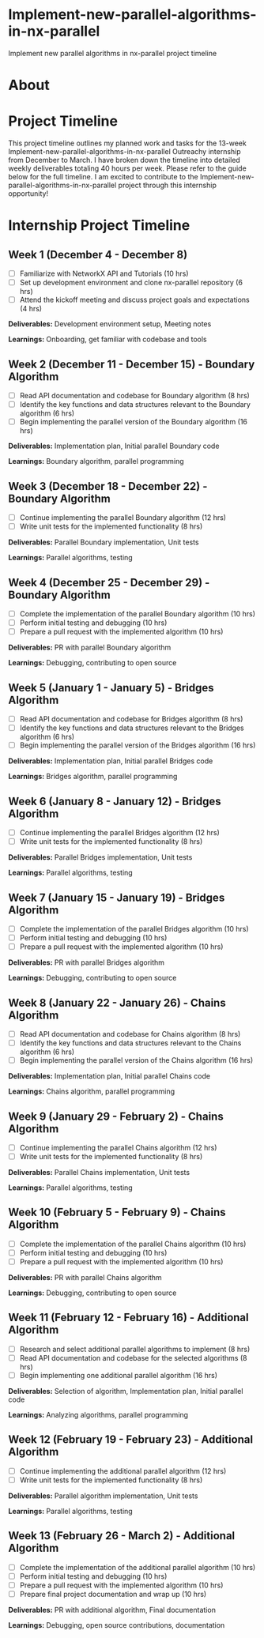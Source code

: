 # Implement-new-parallel-algorithms-in-nx-parallel
Implement new parallel algorithms in nx-parallel project timeline

# About

# Project Timeline

This project timeline outlines my planned work and tasks for the 13-week Implement-new-parallel-algorithms-in-nx-parallel Outreachy internship from December to March. I have broken down the timeline into detailed weekly deliverables totaling 40 hours per week. Please refer to the guide below for the full timeline. I am excited to contribute to the Implement-new-parallel-algorithms-in-nx-parallel project through this internship opportunity!

# Internship Project Timeline

## Week 1 (December 4 - December 8)  

- [ ] Familiarize with NetworkX API and Tutorials (10 hrs)
- [ ] Set up development environment and clone nx-parallel repository (6 hrs)
- [ ] Attend the kickoff meeting and discuss project goals and expectations (4 hrs)

**Deliverables:** Development environment setup, Meeting notes 

**Learnings:** Onboarding, get familiar with codebase and tools

## Week 2 (December 11 - December 15) - Boundary Algorithm

- [ ] Read API documentation and codebase for Boundary algorithm (8 hrs) 
- [ ] Identify the key functions and data structures relevant to the Boundary algorithm (6 hrs)
- [ ] Begin implementing the parallel version of the Boundary algorithm (16 hrs)

**Deliverables:** Implementation plan, Initial parallel Boundary code

**Learnings:** Boundary algorithm, parallel programming 

## Week 3 (December 18 - December 22) - Boundary Algorithm

- [ ] Continue implementing the parallel Boundary algorithm (12 hrs)
- [ ] Write unit tests for the implemented functionality (8 hrs)

**Deliverables:** Parallel Boundary implementation, Unit tests

**Learnings:** Parallel algorithms, testing

## Week 4 (December 25 - December 29) - Boundary Algorithm 

- [ ] Complete the implementation of the parallel Boundary algorithm (10 hrs)  
- [ ] Perform initial testing and debugging (10 hrs)
- [ ] Prepare a pull request with the implemented algorithm (10 hrs)

**Deliverables:** PR with parallel Boundary algorithm

**Learnings:** Debugging, contributing to open source 

## Week 5 (January 1 - January 5) - Bridges Algorithm

- [ ] Read API documentation and codebase for Bridges algorithm (8 hrs) 
- [ ] Identify the key functions and data structures relevant to the Bridges algorithm (6 hrs)
- [ ] Begin implementing the parallel version of the Bridges algorithm (16 hrs)

**Deliverables:** Implementation plan, Initial parallel Bridges code

**Learnings:** Bridges algorithm, parallel programming

## Week 6 (January 8 - January 12) - Bridges Algorithm  

- [ ] Continue implementing the parallel Bridges algorithm (12 hrs) 
- [ ] Write unit tests for the implemented functionality (8 hrs)

**Deliverables:** Parallel Bridges implementation, Unit tests    

**Learnings:** Parallel algorithms, testing

## Week 7 (January 15 - January 19) - Bridges Algorithm

- [ ] Complete the implementation of the parallel Bridges algorithm (10 hrs)
- [ ] Perform initial testing and debugging (10 hrs)
- [ ] Prepare a pull request with the implemented algorithm (10 hrs)

**Deliverables:** PR with parallel Bridges algorithm

**Learnings:** Debugging, contributing to open source

## Week 8 (January 22 - January 26) - Chains Algorithm

- [ ] Read API documentation and codebase for Chains algorithm (8 hrs)  
- [ ] Identify the key functions and data structures relevant to the Chains algorithm (6 hrs)
- [ ] Begin implementing the parallel version of the Chains algorithm (16 hrs)

**Deliverables:** Implementation plan, Initial parallel Chains code 

**Learnings:** Chains algorithm, parallel programming

## Week 9 (January 29 - February 2) - Chains Algorithm

- [ ] Continue implementing the parallel Chains algorithm (12 hrs)
- [ ] Write unit tests for the implemented functionality (8 hrs) 

**Deliverables:** Parallel Chains implementation, Unit tests   

**Learnings:** Parallel algorithms, testing 

## Week 10 (February 5 - February 9) - Chains Algorithm 

- [ ] Complete the implementation of the parallel Chains algorithm (10 hrs)
- [ ] Perform initial testing and debugging (10 hrs) 
- [ ] Prepare a pull request with the implemented algorithm (10 hrs)

**Deliverables:** PR with parallel Chains algorithm

**Learnings:** Debugging, contributing to open source

## Week 11 (February 12 - February 16) - Additional Algorithm

- [ ] Research and select additional parallel algorithms to implement (8 hrs) 
- [ ] Read API documentation and codebase for the selected algorithms (8 hrs)
- [ ] Begin implementing one additional parallel algorithm (16 hrs)

**Deliverables:** Selection of algorithm, Implementation plan, Initial parallel code

**Learnings:** Analyzing algorithms, parallel programming

## Week 12 (February 19 - February 23) - Additional Algorithm

- [ ] Continue implementing the additional parallel algorithm (12 hrs)
- [ ] Write unit tests for the implemented functionality (8 hrs)

**Deliverables:** Parallel algorithm implementation, Unit tests

**Learnings:** Parallel algorithms, testing

## Week 13 (February 26 - March 2) - Additional Algorithm

- [ ] Complete the implementation of the additional parallel algorithm (10 hrs) 
- [ ] Perform initial testing and debugging (10 hrs)
- [ ] Prepare a pull request with the implemented algorithm (10 hrs) 
- [ ] Prepare final project documentation and wrap up (10 hrs)

**Deliverables:** PR with additional algorithm, Final documentation

**Learnings:** Debugging, open source contributions, documentation
